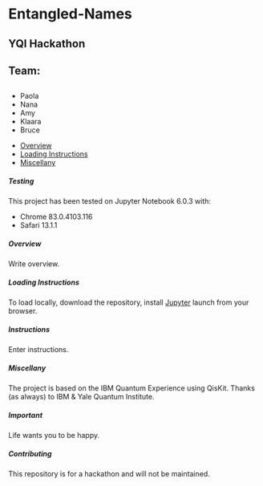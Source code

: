 # Entangled-Names
## YQI Hackathon
## Team:
## 
- Paola
- Nana
- Amy
- Klaara
- Bruce

* [Overview](#overview)
* [Loading Instructions](#Loading)
* [Miscellany](#miscellany)

##### Testing
This project has been tested on Jupyter Notebook 6.0.3 with:
* Chrome 83.0.4103.116
* Safari 13.1.1 

##### Overview
Write overview.  

##### Loading Instructions
To load locally, download the repository, install [Jupyter](https://jupyter.org/) launch from your browser.

##### Instructions
Enter instructions.

#####  Miscellany
The project is based on the IBM Quantum Experience using QisKit.  Thanks (as always) to IBM & Yale Quantum Institute.

#####  Important
Life wants you to be happy.

#####  Contributing
This repository is for a hackathon and will not be maintained.
